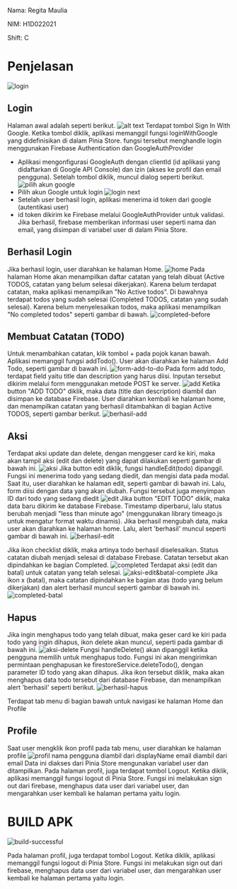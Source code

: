 Nama: Regita Maulia

NIM: H1D022021

Shift: C


# Penjelasan

![login](image-21.png)

## Login
Halaman awal adalah seperti berikut.
![alt text](image.png)
Terdapat tombol Sign In With Google. Ketika tombol diklik, aplikasi memanggil fungsi loginWithGoogle yang didefinisikan di dalam Pinia Store. fungsi tersebut menghandle login menggunakan Firebase Authentication dan GoogleAuthProvider
- Aplikasi mengonfigurasi GoogleAuth dengan clientId (id aplikasi yang didaftarkan di Google API Console) dan izin (akses ke profil dan email pengguna). Setelah tombol diklik, muncul dialog seperti berikut.
![pilih akun google](image-1.png)
- Pilih akun Google untuk login
![login next](image-2.png)
- Setelah user berhasil login, aplikasi menerima id token dari google (autentikasi user)
- id token dikirim ke Firebase melalui GoogleAuthProvider untuk validasi. Jika berhasil, firebase memberikan informasi user seperti nama dan email, yang disimpan di variabel user di dalam Pinia Store.

## Berhasil Login
Jika berhasil login, user diarahkan ke halaman Home. 
![home](image-7.png)
Pada halaman Home akan menampilkan daftar catatan yang telah dibuat (Active TODOS, catatan yang belum selesai dikerjakan). Karena belum terdapat catatan, maka aplikasi menampilkan "No Active todos". Di bawahnya terdapat todos yang sudah selesai (Completed TODOS, catatan yang sudah selesai). Karena belum menyelesaikan todos, maka aplikasi menampilkan "No completed todos" seperti gambar di bawah.
![completed-before](image-8.png)

## Membuat Catatan (TODO)
Untuk menambahkan catatan, klik tombol + pada pojok kanan bawah. Aplikasi memanggil fungsi addTodo(). User akan diarahkan ke halaman Add Todo, seperti gambar di bawah ini.
![form-add-to-do](image-9.png)
Pada form add todo, terdapat field yaitu title dan description yang harus diisi. Inputan tersebut dikirim melalui form menggunakan metode POST ke server.
![add](image-22.png)
Ketika button "ADD TODO" diklik, maka data (title dan description) diambil dan disimpan ke database Firebase. User diarahkan kembali ke halaman home, dan menampilkan catatan yang berhasil ditambahkan di bagian Active TODOS, seperti gambar berikut.
![berhasil-add](image-23.png)

## Aksi
Terdapat aksi update dan delete, dengan menggeser card ke kiri, maka akan tampil aksi (edit dan delete) yang dapat dilakukan seperti gambar di bawah ini.
![aksi](image-24.png)
Jika button edit diklik,  fungsi handleEdit(todo) dipanggil. Fungsi ini menerima todo yang sedang diedit, dan mengisi data pada modal. Saat itu, user diarahkan ke halaman edit, seperti gambar di bawah ini. Lalu, form diisi dengan data yang akan diubah. Fungsi tersebut juga menyimpan ID dari todo yang sedang diedit
![edit](image-25.png)
Jika button "EDIT TODO" diklik, maka data baru dikirim ke database Firebase. Timestamp diperbarui, lalu status berubah menjadi "less than minute ago" (menggunakan library timeago.js untuk mengatur format waktu dinamis). Jika berhasil mengubah data, maka user akan diarahkan ke halaman home. Lalu, alert 'berhasil' muncul seperti gambar di bawah ini.
![berhasil-edit](image-26.png)

Jika ikon checklist diklik, maka artinya todo berhasil diselesaikan. Status catatan diubah menjadi selesai di database Firebase. Catatan tersebut akan dipindahkan ke bagian Completed.
![completed](image-27.png)
Terdapat aksi (edit dan batal) untuk catatan yang telah selesai.
![aksi-edit&batal-complete](image-28.png)
Jika ikon x (batal), maka catatan dipindahkan ke bagian atas (todo yang belum dikerjakan) dan alert berhasil muncul seperti gambar di bawah ini.
![completed-batal](image-29.png)

## Hapus 
Jika ingin menghapus todo yang telah dibuat, maka geser card ke kiri pada todo yang ingin dihapus, ikon delete akan muncul, seperti pada gambar di bawah ini.
![aksi-delete](image-30.png)
Fungsi handleDelete() akan dipanggil ketika pengguna memilih untuk menghapus todo. Fungsi ini akan mengirimkan permintaan penghapusan ke firestoreService.deleteTodo(), dengan parameter ID todo yang akan dihapus.
Jika ikon tersebut diklik, maka akan menghapus data todo tersebut dari database Firebase, dan menampilkan alert 'berhasil' seperti berikut.
![berhasil-hapus](image-20.png)

Terdapat tab menu di bagian bawah untuk navigasi ke halaman Home dan Profile

## Profile
Saat user mengklik ikon profil pada tab menu, user diarahkan ke halaman profile
![profil](image-5.png)
nama pengguna diambil dari displayName
email diambil dari email
Data ini diakses dari Pinia Store mengunakan variabel user dan ditampilkan.
Pada halaman profil, juga terdapat tombol Logout. Ketika diklik, aplikasi memanggil fungsi logout di Pinia Store. 
Fungsi ini melakukan sign out dari firebase, menghapus data user dari variabel user, dan mengarahkan user kembali ke halaman pertama yaitu login.

# BUILD APK

![build-successful](image-31.png)

Pada halaman profil, juga terdapat tombol Logout. Ketika diklik, aplikasi memanggil fungsi logout di Pinia Store. 
Fungsi ini melakukan sign out dari firebase, menghapus data user dari variabel user, dan mengarahkan user kembali ke halaman pertama yaitu login.
